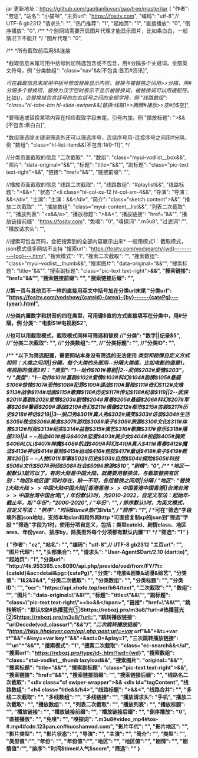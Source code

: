 
jar 更新地址：https://github.com/gaotianliuyun/gao/tree/master/jar
{
"作者": "劳思",
"站名": "小猫咪",
"主页url": "https://fositv.com",
"编码": "utf-8",//   UTF-8  gb2312
"请求头": "",
"热门推荐": "1",
"起始页": "1",
"直接播放": "0",
"倒序播放": "0",
/**
*个别网站需要开启图片代理才能显示图片，比如素白白，一般情况下不能开
*/
"图片代理": "0",

/**
*所有截取前后用&&连接

*截取信息末尾可用中括号附加筛选包含或不包含，用#分隔多个关键词，全部英文符号，例
"分类数组": "class=\"nav\"&&</div>[不包含:首页#资讯]",

*可在截取信息末尾用中括号修改替换显示内容，替换与被替换之间用>>分隔，用#分隔多个替换项，替换为汉字空时表示不显示被替换词，被替换词可以用通配符*，比如(*)，会替换掉包含括号的左右括号之间的全部字符，例
"线路数组": "class=\"hl-tabs-btn hl-slide-swiper&&</a>[替换:线路1>>腾腾#播放>>空#(*)$空]",

*要筛选或替换某项内容在相应截取字段末尾，引号内加，例
"播放标题": ">&&</a>[不包含:素白白]",

*数组筛选除关键词筛选外还可以筛选序号，连续序号用-连接序号之间用#分隔，例
"数组": "class=\"hl-list-item&&</li>[不包含:1#9-11]",
*/

//分类页面截取的信息
"二次截取": "",
"数组": "class=\"myui-vodlist__box&&</li>",
"图片": "data-original=\"&&\"",
"标题": "title=\"&&\"",
"副标题": "class=\"pic-text text-right\">&&</a >",
"链接": "href=\"&&\"",
"链接前缀": "",

//播放页面截取的信息
"线路二次截取": "",
"线路数组": "#playlist&&</li>",
"线路标题": ">&&<",
"状态":"<li class=\"hl-col-xs-12 hl-col-sm-4&&</li>",
"导演": "导演：&&</div",
"主演": "主演：&&</div",
"简介": "class=\"sketch content\">&&</span>",
"播放二次截取": "",
"播放数组": "class=\"myui-content__list&&</ul>",
"列表二次截取": "",
"播放列表": "<a&&/a>",
"播放标题": ">&&<",
"播放链接": "href=\"&&\"",
"播放链接前缀": "https://fositv.com",
"免嗅": "0",
"嗅探词":".m3u8",
"过滤词":"",
"播放请求头": "",

//搜索可包含页码，会把搜索到的全部内容展示出来* 一般用模式1：截取模式，json模式很多网站不支持
"搜索url": "https://fositv.com/vodsearch/{wd}----------{pg}---.html",
"搜索模式": "1",
"搜索二次截取": "",
"搜索数组": "class=\"myui-vodlist__thumb&&</li>",
"搜索图片": "data-original=\"&&\"",
"搜索标题": "title=\"&&\"",
"搜索副标题": "class=\"pic-text text-right\"><b>&&</span>",
"搜索链接": "href=\"&&\"",
"搜索链接前缀": "",
"搜索链接后缀": "",

//第一页与其他页不一样的直接用英文中括号加在分类url末尾
"分类url": "https://fositv.com/vodshow/{cateId}-{area}-{by}------{catePg}---{year}.html",

//分类内置数字和拼音的四在类型，可用键$值的方式直接填写在分类中，用#分隔，例
分类": "电影$1#电视剧$2",

//也可以用截取模式，截取模式同样可筛选和替换
//"分类": "数字||纪录$5",
//"分类二次截取": "",
//"分类数组": "",
//"分类标题": "",
//"分类ID": "",

/**
*以下为筛选配置，需要网站本身没有筛选的无法使用
*类型和剧情自定义方式相同：大类之间用||分隔，每个大类的头部用--分隔大类值，比如电影的值是1，电视剧的值是2时：
"类型": "1--动作$101#喜剧||2--武侠$202#爱情$203"，
*/
"类型": "1--动作$101#喜剧$102#爱情$103#科幻$104#剧情$105#悬疑$106#惊悚$107#恐怖$108#犯罪$109#谍战$110#冒险$111#奇幻$112#灾难$113#战争$114#动画$115#歌舞$116#历史$117#传记$118#纪录$119||2--武侠$201#喜剧$202#爱情$203#剧情$204#青春$205#悬疑$206#科幻$207#军事$208#警匪$209#谍战$210#奇幻$211#偶像$212#都市$215#古装$217#历史$218#神话$219||3--脱口秀$301#真人秀$302#搞笑$303#访谈$304#生活$305#晚会$306#美食$307#游戏$308#亲子$309#旅游$310#文化$311#体育$312#时尚$313#纪实$314#益智$315#演艺$316#歌舞$317#音乐$318#播报$319||4--热血$401#格斗$402#恋爱$403#美少女$404#校园$405#搞笑$406#LOLI$407#神魔$408#机战$409#科幻$410#真人$411#青春$412#魔法$413#神话$414#冒险$415#运动$416#竞技$417#童话$418#亲子$419#教育$420||5--人物$501#军事$502#历史$503#自然$504#探险$505#科技$506#文化$507#刑侦$508#社会$509#旅游$510",
"剧情": "0",
/**
*地区一般默认1就可以了，有的大际是中国大陆，就需要用替换法，与截取替换有区别："地区$地区值"同时存在，缺一不可，各组替换之间用||分隔
*/
"地区": "替换[大陆$大陆>>中国大陆$中国大陆||香港$香港>>中国香港$中国香港||台湾$台湾>>中国台湾$中国台湾]",
/**
*年份默认1时，为2010-2022，自定义写法：起始年-截止年，如
"年份": "2000-2020",
*/
"年份": "",
/**
*排序默认1时，为英文模式，自定义写法：
"排序": "时间$time#热门$hits",
*/
"排序": "1",
/**
*可在"筛选"字段填外部json地址，支持本地clan和和外网http
*可直接复制xp的json到"筛选"字段
*"筛选"字段为1时，使用分项自定义，包括：类型cateId、剧情class、地区area、年份year、排序by，除类型外每个分项都有默认内置"1"
*/
"筛选": "1"
}



{
    "作者": "cz",
    "站名": "",
    "编码": "utf-8",//   UTF-8  gb2312
    "主页url": "",
    "图片代理": "",
    "头部集合": "",
    "请求头": "User-Agent$Dart/2.10 (dart:io)",
    "起始页": "1",
    "分类url": "http://4k.953365.cn:8090/api.php/provide/vod/from/FY/?t={cateId}&ac=detail&pg={catePg}",
    "分类": "电影&剧集&动漫&综艺",
    "分类值": "1&2&3&4",
    "分类二次截取": "",
    "分类数组": "",
    "分类标题": "",
    "分类ID": "",
    "ocr": "https://api.xhofe.top/ocr/b64/text",
    "二次截取": "",
    "数组": "",
    "图片": "data-original=\"&&\"",
    "标题": "title=\"&&\"",
    "副标题": "class=\"pic-text text-right\"><b>&&</span>",
    "链接": "href=\"&&\"",
    "跳转解析": "默认$空#热播蓝光①$https://rebozj.pro/m3u8/?url=#热播蓝光②$https://rebozj.pro/m3u8/?url=",
    "跳转播放链接": "urlDecode(vod_class*url\":\"&&\")",
    "二次跳转播放链接": "https://hkjx.hhplayer.com/api.php;post;url=+var url*\"&&\"+&t=+var t*\"&&\"+&key=+var key*\"&&\"+&act=0+&play=1",
    "三次跳转播放链接": "\"url\"*\"&&\"",
    "搜索模式": "1",
    "搜索二次截取": "class=\"ec-search&&</ul",
    "搜索url": "https://rebozj.pro/type/id-.html?wd={wd}",
    "搜索数组": "class=\"stui-vodlist__thumb lazyload&&</a>",
    "搜索图片": "original=\"&&\"",
    "搜索标题": "title=\"&&\"",
    "搜索副标题": "class=\"pic-text text-right\"><b>&&</span>",
    "搜索链接": "href=\"&&\"",
    "搜索链接前缀": "",
    "搜索链接后缀": "",
    "线路名二次截取": "<div class=\"cf swiper-wrapper\">&& <div id=\"tagContent",
    "线路数组": "<h4 class=\"title&&/h4>",
    "线路标题": ">&&<",
    "线路合并": "",
    "多线二次截取": "",
    "多线数组": "",
    "多线链接": "",
    "播放请求头": "手机",
    "播放二次截取": "",
    "播放数组": "",
    "列表二次截取": "",
    "播放列表": "",
    "播放标题": "",
    "播放链接": "",
    "播放链接前缀": "",
    "播放链接后缀": "",
    "倒序播放": "0",
    "直接播放": "",
    "免嗅": "",
    "嗅探词": ".m3u8#video_mp4#tos-#.mp4#cdn.123pan.cn#huoshanvod.com",
    "影片年代": "",
    "影片地区": "",
    "影片类型": "",
    "影片状态":"",
    "导演": "",
    "主演": "",
    "简介": "",
    "类型": "",
    "类型值":"",
    "年份": "",
    "年份值":"",
    "地区": "",
    "地区值":"",
    "剧情": "",
    "剧情值":"",
    "排序": "时间$time#人气$score",
    "筛选": ""
}
